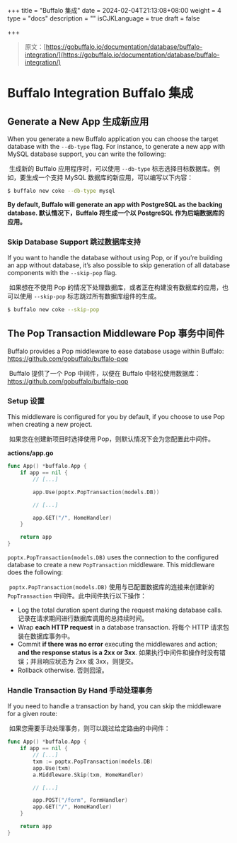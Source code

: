 +++
title = "Buffalo 集成"
date = 2024-02-04T21:13:08+08:00
weight = 4
type = "docs"
description = ""
isCJKLanguage = true
draft = false

+++

> 原文：[https://gobuffalo.io/documentation/database/buffalo-integration/](https://gobuffalo.io/documentation/database/buffalo-integration/)

# Buffalo Integration Buffalo 集成 

## Generate a New App 生成新应用 

When you generate a new Buffalo application you can choose the target database with the `--db-type` flag. For instance, to generate a new app with MySQL database support, you can write the following:

​	生成新的 Buffalo 应用程序时，可以使用 `--db-type` 标志选择目标数据库。例如，要生成一个支持 MySQL 数据库的新应用，可以编写以下内容：

```bash
$ buffalo new coke --db-type mysql
```

**By default, Buffalo will generate an app with PostgreSQL as the backing database.
默认情况下，Buffalo 将生成一个以 PostgreSQL 作为后端数据库的应用。**

### Skip Database Support 跳过数据库支持 

If you want to handle the database without using Pop, or if you’re building an app without database, it’s also possible to skip generation of all database components with the `--skip-pop` flag.

​	如果想在不使用 Pop 的情况下处理数据库，或者正在构建没有数据库的应用，也可以使用 `--skip-pop` 标志跳过所有数据库组件的生成。

```bash
$ buffalo new coke --skip-pop
```

## The Pop Transaction Middleware Pop 事务中间件 

Buffalo provides a Pop middleware to ease database usage within Buffalo: https://github.com/gobuffalo/buffalo-pop

​	Buffalo 提供了一个 Pop 中间件，以便在 Buffalo 中轻松使用数据库：https://github.com/gobuffalo/buffalo-pop

### Setup 设置 

This middleware is configured for you by default, if you choose to use Pop when creating a new project.

​	如果您在创建新项目时选择使用 Pop，则默认情况下会为您配置此中间件。

**actions/app.go**

```go
func App() *buffalo.App {
	if app == nil {
        // [...]

        app.Use(poptx.PopTransaction(models.DB))

        // [...]

        app.GET("/", HomeHandler)
    }

    return app
}
```

`poptx.PopTransaction(models.DB)` uses the connection to the configured database to create a new `PopTransaction` middleware. This middleware does the following:

​	 `poptx.PopTransaction(models.DB)` 使用与已配置数据库的连接来创建新的 `PopTransaction` 中间件。此中间件执行以下操作：

- Log the total duration spent during the request making database calls.
  记录在请求期间进行数据库调用的总持续时间。
- Wrap **each HTTP request** in a database transaction.
  将每个 HTTP 请求包装在数据库事务中。
- Commit **if there was no error** executing the middlewares and action; **and the response status is a 2xx or 3xx**.
  如果执行中间件和操作时没有错误；并且响应状态为 2xx 或 3xx，则提交。
- Rollback otherwise.
  否则回滚。

### Handle Transaction By Hand 手动处理事务 

If you need to handle a transaction by hand, you can skip the middleware for a given route:

​	如果您需要手动处理事务，则可以跳过给定路由的中间件：

```go
func App() *buffalo.App {
	if app == nil {
        // [...]
        txm := poptx.PopTransaction(models.DB)
        app.Use(txm)
        a.Middleware.Skip(txm, HomeHandler)

        // [...]

        app.POST("/form", FormHandler)
        app.GET("/", HomeHandler)
    }

    return app
}
```